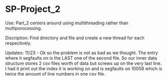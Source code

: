 # SP-Project_2

Use:
	Part_2 centers around using multithreading rather than multiporocessing. 

Discription:
	Find directory and file and create a new thread for each respectively. 

Updates:
	11/23 - Ok so the problem is not as bad as we thought. The entry where it segfaults on is the LAST one of the second file. So our inner data structure stores 2 csv files worth of data but screws up on the very last line. I had it print out the index it is working on and is segfaults on 10058 which is twice the amount of line numbers in one csv file.
